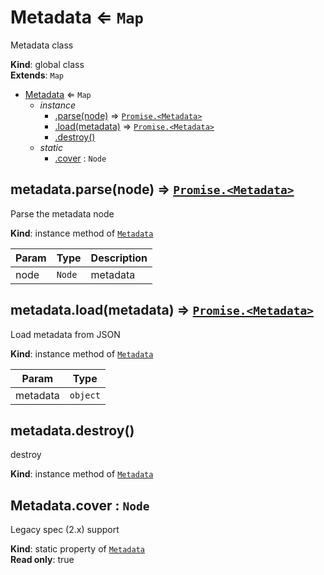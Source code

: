 <a name="Metadata"></a>

# Metadata ⇐ <code>Map</code>
Metadata class

**Kind**: global class  
**Extends**: <code>Map</code>  

* [Metadata](#Metadata) ⇐ <code>Map</code>
    * _instance_
        * [.parse(node)](#Metadata+parse) ⇒ [<code>Promise.&lt;Metadata&gt;</code>](#Metadata)
        * [.load(metadata)](#Metadata+load) ⇒ [<code>Promise.&lt;Metadata&gt;</code>](#Metadata)
        * [.destroy()](#Metadata+destroy)
    * _static_
        * [.cover](#Metadata.cover) : <code>Node</code>

<a name="Metadata+parse"></a>

## metadata.parse(node) ⇒ [<code>Promise.&lt;Metadata&gt;</code>](#Metadata)
Parse the metadata node

**Kind**: instance method of [<code>Metadata</code>](#Metadata)  

| Param | Type | Description |
| --- | --- | --- |
| node | <code>Node</code> | metadata |

<a name="Metadata+load"></a>

## metadata.load(metadata) ⇒ [<code>Promise.&lt;Metadata&gt;</code>](#Metadata)
Load metadata from JSON

**Kind**: instance method of [<code>Metadata</code>](#Metadata)  

| Param | Type |
| --- | --- |
| metadata | <code>object</code> | 

<a name="Metadata+destroy"></a>

## metadata.destroy()
destroy

**Kind**: instance method of [<code>Metadata</code>](#Metadata)  
<a name="Metadata.cover"></a>

## Metadata.cover : <code>Node</code>
Legacy spec (2.x) support

**Kind**: static property of [<code>Metadata</code>](#Metadata)  
**Read only**: true  
